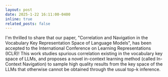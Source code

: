 ```yaml
---
layout: post
date: 2025-1-22 16:11:00-0400
inline: true
related_posts: false
---
```


I'm thrilled to share that our paper, "Correlation and Navigation in the Vocabulary Key Representation Space of Language Models", has been accepted to the International Conference on Learning Representations (ICLR)! This work studies spurious correlation existing in the vocabulary key space of LLMs, and proposes a novel in-context learning method (called In-Context Navigation) to sample high quality results from the key space of the LLMs that otherwise cannot be obtained through the usual top-k inference.